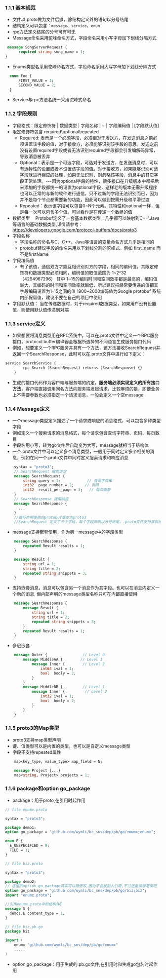 ### 1.1.1 基本规范
- 文件以.proto做为文件后缀，除结构定义外的语句以分号结尾
- 结构定义可以包含：`message`、`service`、`enum`
- rpc方法定义结尾的分号可有可无
- Message命名采用驼峰命名方式，字段命名采用小写字母加下划线分隔方式
```protobuf
 message SongServerRequest {
      required string song_name = 1;
}
```
- Enums类型名采用驼峰命名方式，字段命名采用大写字母加下划线分隔方式
```protobuf
  enum Foo {
      FIRST_VALUE = 1;
      SECOND_VALUE = 2;
  }
```
- Service与rpc方法名统一采用驼峰式命名

### 1.1.2 字段规则
- 字段格式：限定修饰符 | 数据类型 | 字段名称 | = | 字段编码值 | [字段默认值]
- 限定修饰符包含 required\optional\repeated 
  + Required: 表示是一个必须字段，必须相对于发送方，在发送消息之前必须设置该字段的值，对于接收方，必须能够识别该字段的意思。发送之前没有设置required字段或者无法识别required字段都会引发编解码异常，导致消息被丢弃 
  + Optional：表示是一个可选字段，可选对于发送方，在发送消息时，可以有选择性的设置或者不设置该字段的值。对于接收方，如果能够识别可选字段就进行相应的处理，如果无法识别，则忽略该字段，消息中的其它字段正常处理。---因为optional字段的特性，很多接口在升级版本中都把后来添加的字段都统一的设置为optional字段，这样老的版本无需升级程序也可以正常的与新的软件进行通信，只不过新的字段无法识别而已，因为并不是每个节点都需要新的功能，因此可以做到按需升级和平滑过渡
  + Repeated：表示该字段可以包含0~N个元素。其特性和optional一样，但是每一次可以包含多个值。可以看作是在传递一个数组的值
- 数据类型 
  &ensp;&ensp;Protobuf定义了一套基本数据类型。几乎都可以映射到C++\Java等语言的基础数据类型,详情请参考：https://developers.google.com/protocol-buffers/docs/proto3
- 字段名称
  + 字段名称的命名与C、C++、Java等语言的变量命名方式几乎是相同的
  + protobuf建议字段的命名采用以下划线分割的驼峰式。例如 first_name 而不是firstName
- 字段编码值
  + 有了该值，通信双方才能互相识别对方的字段，相同的编码值，其限定修饰符和数据类型必须相同，编码值的取值范围为 1~2^32（4294967296）
  其中 1~15的编码时间和空间效率都是最高的，编码值越大，其编码的时间和空间效率就越低，所以建议把经常要传递的值把其字段编码设置为1-15之间的值
  1900~2000编码值为Google protobuf 系统内部保留值，建议不要在自己的项目中使用
- 字段默认值：
  当在传递数据时，对于required数据类型，如果用户没有设置值，则使用默认值传递到对端

### 1.1.3 service定义
- 如果想要将消息类型用在RPC系统中，可以在.proto文件中定义一个RPC服务接口，protocol buffer编译器会根据所选择的不同语言生成服务接口代码
- 例如，想要定义一个RPC服务并具有一个方法，该方法接收SearchRequest并返回一个SearchResponse，此时可以在.proto文件中进行如下定义：
```protobuf
service SearchService {
        rpc Search (SearchRequest) returns (SearchResponse) {}
    }
```
- 生成的接口代码作为客户端与服务端的约定，**服务端必须实现定义的所有接口方法**，客户端直接调用同名方法向服务端发起请求，比较麻烦的是，即便业务上不需要参数也必须指定一个请求消息，一般会定义一个空message

### 1.1.4 Message定义
- 一个message类型定义描述了一个请求或响应的消息格式，可以包含多种类型字段
- 例如定义一个搜索请求的消息格式，每个请求包含查询字符串、页码、每页数目
- 字段名用小写，转为go文件后自动变为大写，message就相当于结构体
- 一个.proto文件中可以定义多个消息类型，一般用于同时定义多个相关的消息，例如在同一个.proto文件中同时定义搜索请求和响应消息
```protobuf
    syntax = "proto3";
    // SearchRequest 搜索请求
    message SearchRequest {
        string query = 1;            // 查询字符串
        int32  page_number = 2;     // 页码
        int32  result_per_page = 3;   // 每页条数
    }
    // SearchResponse 搜索响应
    message SearchResponse {
      ...
    }
    //首行声明使用的protobuf版本为proto3
    //SearchRequest 定义了三个字段，每个字段声明以分号结尾，.proto文件支持双斜线 // 添加单行注释
```
- message支持嵌套使用，作为另一message中的字段类型
```protobuf
    message SearchResponse {
        repeated Result results = 1;
    }

    message Result {
        string url = 1;
        string title = 2;
        repeated string snippets = 3;
    }
```
- 支持嵌套消息，消息可以包含另一个消息作为其字段。也可以在消息内定义一个新的消息, 但内部声明的message类型名称只可在内部直接使用
```protobuf
    message SearchResponse {
        message Result {
            string url = 1;
            string title = 2;
            repeated string snippets = 3;
        }
        repeated Result results = 1;
    }
```
- 多层嵌套
```protobuf
    message Outer {                // Level 0
        message MiddleAA {        // Level 1
            message Inner {        // Level 2
                int64 ival = 1;
                bool  booly = 2;
            }
        }
        message MiddleBB {         // Level 1
            message Inner {         // Level 2
                int32 ival = 1;
                bool  booly = 2;
            }
        }
    }
```

### 1.1.5 proto3的Map类型
- proto3支持map类型声明
- 键、值类型可以是内置的类型，也可以是自定义message类型
- 字段不支持repeated属性
```protobuf
    map<key_type, value_type> map_field = N;

    message Project {...}
    map<string, Project> projects = 1;
```

### 1.1.6 package和option go_package  
- package：用于proto,在引用时起作用
```protobuf
// file enumx.proto

syntax = "proto3";

package demo1;
option go_package = "github.com/wymli/bc_sns/dep/pb/go/enumx;enumx";

enum E {
  E_UNSPECIFIED = 0;
  FILE = 1;
}
```
```protobuf
// file biz.proto

syntax = "proto3";

package demo2;
// 这里的option go_package其实可以随便写,因为不会被别人引用,不过还是按规范来吧
option go_package = "github.com/wymli/bc_sns/dep/pb/go/biz;biz";
import "enumx.proto";

//引用enumx.proto中的结构体E
message S {
  demo1.E content_type = 1;
}
```
```go
// file biz.pb.go
package biz

import (
	enumx "github.com/wymli/bc_sns/dep/pb/go/enumx"
    .....
)
```
- option go_package：用于生成的.pb.go文件,在引用时和生成go包名时起作用